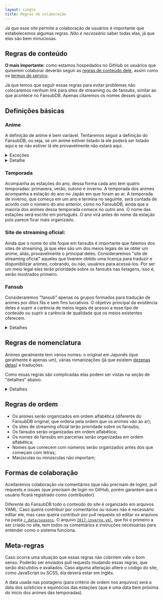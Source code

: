 ```yaml
---
layout: single
title: Regras de colaboração
---
```


Já que esse site permite a colaboração de usuários é importante que estabelecemos algumas regras.
*Não é necessário* saber todas elas, já que elas são bem minuciosas.

## Regras de conteúdo

**O mais importante:** como estamos hospedados no GitHub os usuários que quiserem colaborar
deverão seguir as [regras de conteúdo dele](https://help.github.com/articles/github-community-guidelines/),
assim como os [termos de serviço](https://help.github.com/articles/github-terms-of-service/).

Já que temos que seguir essas regras para evitar problemas não colocaremos nenhum link para sites de streaming ou
de fansubs, similar ao que acontece no FansubDB. Apenas citaremos os nomes desses grupos.

## Definições básicas

### Anime

A definição de anime é bem variável. Tentaremos seguir a definição do FansubDB, ou seja, se um anime estiver listado lá
ele poderá ser listado aqui e se não estiver lá ele provavelmente não estará aqui.

<details><summary markdown="span">Exceções</summary>

Nos casos que a regra acima não cobrir, isso é, caso alguém queira inserir um anime que não esteja no FandubDB
usaremos [a definição do /r/Anime](https://www.reddit.com/r/anime/wiki/rules/): "uma animação produzida no Japão".
Diferente do MyAnimeList serão aceitos animes tipo "doujinshi", isso é, produzidos individualmente, não por uma empresa.
Diferente do AniDB não será aceita animação não-japonesa. Diferente do Kitsu não será aceita animação similar à japonesa.

</details><details><summary markdown="span">Detalhe</summary>

Notem que, diferente do inglês, a palavra "animes" existe em português. Motivo: em inglês a regra é que palavras importadas
sigam a regra de pluralização da língua original, e como em japonês não existe plural de anime em inglês também não tem.
Só que de vem em quando aparece pessoas que não sabem que não existe essa regra em Português e reclamam que "animes" está
errado.

</details>

### Temporada

Acompanha as estações do ano, dessa forma cada ano tem quatro temporadas: primavera, verão, outono e inverno. A temporada
dos animes acompanha a estação do ano no Japão em que foram ao ar. A temporada de inverno, que começa em um ano e termina
no seguinte, será contada de acordo com o número do ano anterior, como no FansubDB, ainda que a maioria dos animes dessa
temporada comece no outro ano. O nome das estações será escrito em português. O ano virá antes do nome da estação pois
parece ficar mais organizado.

### Site de streaming oficial:

Ainda que o nome do site foque em fansubs é importante que falemos dos sites de streaming, já que eles são um dos meios
legais de se obter um anime, aliás, provavelmente o principal deles. Consideraremos "site de streaming oficial" aqueles
que tiverem obtido uma licença para traduzir e disponibilizar animes, cobrando, ou não, usuários para acessá-los. Por
ser um meio legal eles terão prioridade sobre os fansubs nas listagens, isso é, serão mostrados primeiro.

### Fansub

Consideraremos "fansub" apenas os grupos formados para tradução de animes por ditos fãs e sem fins lucrativos. O objetivo
principal da existência deles é suprir a carência de meios legais de acesso a esse tipo de conteúdo ou suprir a carência
de qualidade que os meios existentes oferecem.

<details><summary markdown="span">Detalhes</summary>

Já que são fãs esses grupos não podem manifestar nenhum tipo de ação protetiva abusiva, como disponibilizar apenas
traduções em "hardsub". Alguns grupos dizem que fazem isso por compatibilidade mas há alguns que são abertos em dizer que
fazem isso para se proteger. Isso é algo extremamente ruim por vários motivos:

* Impede que pessoas com problemas de visão possam ajustar as legendas conforme suas necessidades;
* Impede que pessoas com problemas de dislexia possam usar fontes que sejam mais adequadas para eles;
* Impede que pessoas possam mudar a fonte do vídeo sem depender da fansub (como trocar a versão para TV por uma
de melhor qualidade lançada posteriormente);
* Impede que outros grupos possam traduzir deles (embora o mais comum seja grupos de língua portuguesa traduzir a
tradução de grupos de língua inglesa, e não o contrário);
* Impede que outros grupos possam corrigir eles, fazendo parecer que eles se consideram "perfeitos" e que nunca
cometerão nenhum erro para ser corrigido;
* Desconsidera que eles próprios possam deixar de existir, impedindo que eles corrijam erros ou mudem a fonte do vídeo;
* Desconsidera que eles podem acabar perdendo os arquivos que usaram, algo que é extremamente comum;
* Ignora o fato de que usar hardsub *sempre* reduz a qualidade do vídeo uma vez que exige que o vídeo seja re-encodado;
* O trabalho o qual protegem é apenas uma fração desprezível do todo, pois o maior esforço na produção do anime foi,
sem sombra de dúvida, realizado pela equipe de produção do anime. Enquanto é comum ouvir que animadores de anime
sofrem com baixos salários e prazos apertados aparecem supostos fãs que se consideram melhores que eles. Aqueles tem
o seu esforço desprezado toda vez que alguém se acha bom o suficiente a se colocar acima da equipe de produção.
Quem tem essa mentalidade não deveria se chamar de fã pois só prejudicam a comunidade e a indústria do anime.

Notem que não serão listados grupos que fornecerem apenas traduções em "hardsub": grupos que fornecerem traduções
em "hardsub" mas também fornecerem versões em "softsub" ou legendas separadas para download serão listados normalmente.

Os meios que esses grupos não podem apresentar foco pelo lucro, como impedir o acesso de usuários que bloqueiem
propagandas ou usarem excessivamente delas. Se algum grupo comete esse tipo de exagero poderá se justificar sendo
transparente em seus gastos. Por outro lado na maioria dos casos isso indica que os membros desse grupo não agem como
fãs porém veem isso como uma chance de conseguir dinheiro fácil em cima do trabalho alheio. Notem que nem mesmo sites
grandes (que sendo assim precisariam de muito dinheiro para funcionar) e que são motivados pelo lucro, como o YouTube,
fazem isso.

Os critérios para determinar se algum grupo está muito focado em lucros serão:

* O site do grupo deve atender [os critérios do AcceptableAds](https://acceptableads.com/en/about/criteria) ([cópia da página](https://archive.is/uP44a));
* Serão consideradas propagandas qualquer tipo de texto ou imagem envolvendo doações, promoções ou qualquer coisa que possa ser usado como fonte de renda por parte do grupo; esse tipo de conteúdo deve seguir os critérios do AcceptableAds;
* O site do grupo não pode distribuir malware;
* O site do grupo não pode usar mineradores ou ter qualquer comportamento que indique que há algum minerador; de forma objetiva 
caso o site apresente um uso de CPU acima de 50% pelo menos após 15 segundos depois da página ter sido carregada consideraremos que há algum minerador na página;

Não estamos apoiando a ideia do AcceptableAds, que é mal vista por várias pessoas, mas estamos aproveitando os
critérios deles por serem simples e permitem vários tipos de propagandas sem prejudicar a experiência dos visitantes.
Mesmo assim vários grupos acabam não sendo listados por não se conformar a elas. Alguns exemplos reais: um grupo
coloca mensagens de doação acima do conteúdo principal do site, quebrando a regra que proíbe propagandas por cima
do conteúdo principal, logo ele não será listado no site. Outro grupo tem um site com um malware que tenta roubar
dados bancários dos seus usuários, esse grupo também não será listado.

Além disso não serão aceitos grupos que simplesmente copiam o trabalho de sites de streaming oficiais ou de outros grupos.
Isso porque o FansubDB também não aceita, embora o MyAnimeList e AniDB aceitem alguns deles. Alguns grupos desse tipo
eram aceitos anteriormente como exceção sob determinadas regras, porém esses grupos não são mais aceitos em nenhuma circunstância. 

No caso de parcerias entre grupos onde apenas alguns deles possam ser aceitos então serão listados apenas os
grupos que foram aceitos e não toda a parceria.

Grupos brasileiros, portugueses ou de qualquer outro país de língua portuguesa serão aceitos, desde que se adéquem aos
pontos acima. Por outro lado grupos que não quiserem ser listados podem notificar essa vontade se assim desejarem.

</details>

## Regras de nomenclatura

Animes geralmente tem vários nomes: o original em Japonês (que geralmente é apenas um), várias romanizações
(já que existem [dezenas delas](https://www.nayuki.io/page/variations-on-japanese-romanization)) e traduções.

Como essas regras são complicadas elas podem ser vistas na seção de "detalhes" abaixo.

<details><summary markdown="span">Detalhes</summary>

Sempre que possível serão mostrados dois nomes: um mais próximo do original, para facilitar a identificação do anime ao
procurar o anime em sites que não são em Português, e outro em Português, para facilitar a compreensão do nome.

*Quanto ao nome original:*

* Será usado o nome não-japonês (como inglês ou similar) caso o nome original seja nessa língua (como "No Game No Life" ou
"Death Parade"), ou caso o nome em japonês seja derivado de outra língua (exemplo: no site oficial de "Flip Flappers" o
nome em caracteres romanos aparece apenas em um canto da página, no título dela e na maioria das ocasiões o nome usado é
"フリップフラッパーズ"), mesmo quando o nome em japonês não for em katakana (como Chobits, que é escrito em japonês como ちょびっツ).
* Exceto pelo caso acima nomes em inglês não serão usados, logo os seguintes não serão aceitos: "My Hero Academia"
(aparece na abertura do anime, mas é apenas a tradução do nome que aparece em japonês logo abaixo), "Erased" (é uma
adaptação do nome original), "Fullmetal Alchemist Brotherhood" (no anime o narrador claramente fala o nome em japonês
sem mencionar "Brotherhood"), "Your Name" (era o que estava escrito nos cartazes nos cinemas, mas é uma tradução para o inglês).
* A romanização usada será a do FansubDB; quando o não não for listado nele será utilizada a do MyAnimeList; quando a do
MyAnimeList não se adequar aos dois pontos acima será utilizada a do AniDB.
* Quando houverem mais de uma romanização possível e ambas foram comuns (exemplo: o MyAnimeList usa uma e o AniDB usa outra)
a que cumprir os pontos acima será a principal e a outra poderá aparecer abaixo dela junto com a tradução.

*Quanto ao nome em Português:*

* Não é necessária caso o nome não tenha tradução (como nomes próprios).
* Se possível deverá ser a tradução oficial (comum no caso de filmes e animes licenciados).
* Caso não exista uma tradução oficial será aceita uma tradução do japonês e, caso ninguém saiba japonês, será aceita uma
tradução do nome em inglês. Isso se deve porque usando o Google Translate as vezes a tradução dele fica errada. Exemplo:
alguns anos atrás ele traduzia "Hitotsubu ni Kawaranu Ai wo Komete" para "Com amor permanece um grão", que está errado;
hoje, após diversas melhorias, ele traduz para "Com um amor único e amor constante"; nesse caso o nome a ser usado seria
"Com um amor único e constante", sem a repetição de "amor".
* Caso a tradução oficial seja uma tradução para outra língua que não seja o Português (que é o caso de "Kimi no na wa",
relatado anteriormente) então uma tradução não-oficial pode ser usada.
* Caso seja possível mais de uma tradução as duas podem ser usadas (que pode ocorrer no caso de nomes que façam jogos
de palavras).
* Não é obrigatório ao se inserir um novo anime, porém é algo bom a se ter no site.

A pessoa que escreveu essas regras sabe que é meio chato, então, havendo diálogo, o bom senso será priorizado sobre elas.

</details>

## Regras de ordem

* Os animes serão organizados em ordem alfabética (diferente do FansubDB original, que ordena pela ordem que
os animes vão ao ar);
* Os sites de streaming oficial terão prioridade sobre os fansubs;
* Os fansubs serão organizadas em ordem alfabética;
* Os nomes de fansubs em parcerias serão organizadas em ordem alfabética;
* Nomes que comecem com números serão organizados antes dos que começam com letras;
* Maiúsculas ou minúsculas não importam;

## Formas de colaboração

Aceitaremos colaboração via comentários (que não precisam de login), pull requests e issues (que precisam
de login no GitHub, porém garantem que o usuário ficará registrado como contribuidor).

Diferente do FansubDB todo o conteúdo do site é organizado em arquivos YAML. Caso queira contribuir por
comentários ou issues não é necessário editar ele, mas caso queira contribuir por pull requests só editar
os arquivos na pasta [`/_data/seasons`](https://github.com/qgustavor/fansubdb/tree/master/_data/seasons). O
arquivo [`2017-inverno.yml`](https://github.com/qgustavor/fansubdb/blob/master/_data/seasons/2017-inverno.yml),
que foi o primeiro a ser criado no site, tem todos os comentários e instruções necessárias para entender
como o sistema funciona.

## Meta-regras

Caso ocorra uma situação que essas regras não cobrirem vale o bom senso. Poderão ser enviados pull requests
mudando essas regras, que serão discutidos e avaliados. Caso alguma alteração altere o código do site, como
JavaScript ou SCSS, ela deverá estar em inglês.

A data usada nas postagens (para critério de ordem nos arquivos) será a data dos solstícios e equinócios
das estações (que é uma data bem próxima do início dos animes das temporadas).
